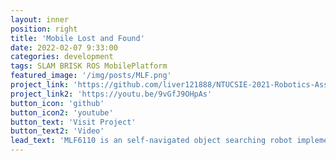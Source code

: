 ```yaml
---
layout: inner
position: right
title: 'Mobile Lost and Found'
date: 2022-02-07 9:33:00
categories: development
tags: SLAM BRISK ROS MobilePlatform
featured_image: '/img/posts/MLF.png'
project_link: 'https://github.com/liver121888/NTUCSIE-2021-Robotics-Assignments/tree/master/FP_team6'
project_link2: 'https://youtu.be/9vGfJ9OHpAs'
button_icon: 'github'
button_icon2: 'youtube'
button_text: 'Visit Project'
button_text2: 'Video'
lead_text: 'MLF6110 is an self-navigated object searching robot implementing BRISK algorithm and Gmapping.'
---
```


